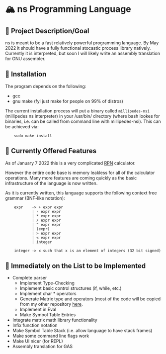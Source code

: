 # :mountain_snow: ns Programming Language
## :dart: Project Description/Goal
ns is meant to be a fast relatively powerful programming language.  By May 2022
it should have a fully functional stocastic process library natively. Currently
it is interpreted, but soon I will likely write an assembly translation for
GNU assembler.

## :floppy_disk: Installation
The program depends on the following:
- gcc
- gnu make (fyi just make for people on 99% of distros)

The current installation process will put a binary called `millipedes-nsi`
(millipedes ns interpreter) in your /usr/bin/ directory (where bash lookes for
binaries, i.e. can be called from command line with millipedes-nsi).  This can
be achieved via:
```
    sudo make install
```

## :star2: Currently Offered Features
As of January 7 2022 this is a very complicated [RPN](https://en.wikipedia.org/wiki/Reverse_Polish_notation)
calculator.

However the entire code base is memory leakless for all of the calculator
operations.  Many more features are coming quickly as the basic infrastructure
of the language is now written.

As it is currently written, this language supports the following context free
grammar (BNF-like notation):
```
    expr    -> + expr expr
            | - expr expr
            | * expr expr
            | / expr expr
            | ^ expr expr
            | (expr)
            | > expr expr
            | < expr expr
            | integer

    integer -> x such that x is an element of integers (32 bit signed)
```

## :scroll: Immediately on the List to be Implemented
- Complete parser
    - Implement Type-Checking
    - Implement basic control structures (if, while, etc.)
    - Implement char * operators
    - Generate Matrix type and operators (most of the code will be copied from
    my other repository [here](https://github.com/millipedes/linear_algebra_c_library).
	- Implement in Eval
	- Make Symbol Table Entries
- Integrate matrix math library functionality
- Infix function notation
- Make Symbol Table Stack (i.e. allow language to have stack frames)
- Make some command line flags work
- Make UI nicer (for REPL)
- Assembly translation for GAS 
